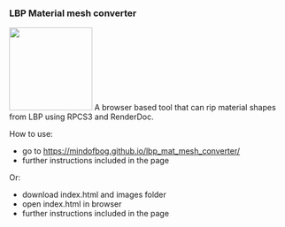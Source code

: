 ### LBP Material mesh converter 
<img src="https://raw.githubusercontent.com/MindOfBog/lbp_mat_mesh_converter/main/images/icon.png" height="150px"/>
A browser based tool that can rip material shapes from LBP using RPCS3 and RenderDoc.

How to use:
- go to https://mindofbog.github.io/lbp_mat_mesh_converter/
- further instructions included in the page

Or:
- download index.html and images folder
- open index.html in browser
- further instructions included in the page

